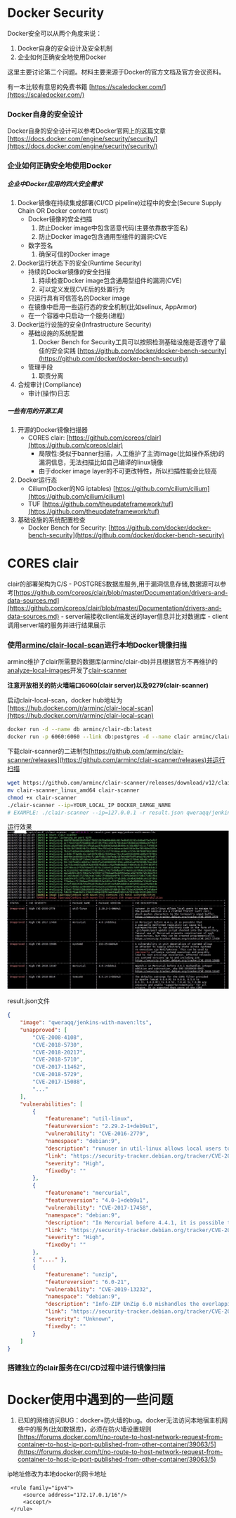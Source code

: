 # Docker Security

Docker安全可以从两个角度来说：
1. Docker自身的安全设计及安全机制
2. 企业如何正确安全地使用Docker

这里主要讨论第二个问题。材料主要来源于Docker的官方文档及官方会议资料。

有一本比较有意思的免费书籍 [https://scaledocker.com/](https://scaledocker.com/)
### Docker自身的安全设计
Docker自身的安全设计可以参考Docker官网上的这篇文章[https://docs.docker.com/engine/security/security/](https://docs.docker.com/engine/security/security/)


### 企业如何正确安全地使用Docker

##### 企业中Docker应用的四大安全需求
1. Docker镜像在持续集成部署(CI/CD pipeline)过程中的安全(Secure Supply Chain OR Docker content trust)
	- Docker镜像的安全扫描
		1. 防止Docker image中包含恶意代码(主要依靠数字签名)
		2. 防止Docker image包含通用型组件的漏洞:CVE
	- 数字签名
		1. 确保可信的Docker image
2. Docker运行状态下的安全(Runtime Security)
	-  持续的Docker镜像的安全扫描
		1. 持续检查Docker image包含通用型组件的漏洞(CVE)
		2. 可以定义发现CVE后的处置行为
	- 只运行具有可信签名的Docker image
	- 在镜像中启用一些运行态的安全机制(比如selinux, AppArmor)
	- 在一个容器中只启动一个服务(进程)
3. Docker运行设施的安全(Infrastructure Security)
	- 基础设施的系统配置
		1. Docker Bench for Security工具可以按照检测基础设施是否遵守了最佳的安全实践
		[https://github.com/docker/docker-bench-security](https://github.com/docker/docker-bench-security)
	- 管理手段
		1. 职责分离
4. 合规审计(Compliance)
	- 审计(操作)日志

##### 一些有用的开源工具
1. 开源的Docker镜像扫描器 
	- CORES clair: [https://github.com/coreos/clair](https://github.com/coreos/clair) 
		+ 局限性:类似于banner扫描，人工维护了主流image(比如操作系统)的漏洞信息，无法扫描比如自己编译的linux镜像
		+ 由于docker image layer的不可更改特性，所以扫描性能会比较高
2. Docker运行态
	- Cilium(Docker的NG iptables) [https://github.com/cilium/cilium](https://github.com/cilium/cilium)
	- TUF [https://github.com/theupdateframework/tuf](https://github.com/theupdateframework/tuf)
3. 基础设施的系统配置检查
	- Docker Bench for Security: [https://github.com/docker/docker-bench-security](https://github.com/docker/docker-bench-security)

# CORES clair
clair的部署架构为C/S
	- POSTGRES数据库服务,用于漏洞信息存储,数据源可以参考[https://github.com/coreos/clair/blob/master/Documentation/drivers-and-data-sources.md](https://github.com/coreos/clair/blob/master/Documentation/drivers-and-data-sources.md)
	- server端接收client端发送的layer信息并比对数据库
	- client调用server端的服务并进行结果展示
	


### 使用[arminc/clair-local-scan](https://github.com/arminc/clair-local-scan)进行本地Docker镜像扫描
arminc维护了clair所需要的数据库(arminc/clair-db)并且根据官方不再维护的[analyze-local-images](https://github.com/coreos/analyze-local-images.git)开发了[clair-scanner](https://github.com/arminc/clair-scanner)

**注意开放相关的防火墙端口6060(clair server)以及9279(clair-scanner)**

启动clair-local-scan，docker hub地址为[https://hub.docker.com/r/arminc/clair-local-scan](https://hub.docker.com/r/arminc/clair-local-scan)
```bash
docker run -d --name db arminc/clair-db:latest
docker run -p 6060:6060 --link db:postgres -d --name clair arminc/clair-local-scan:latest
```

下载clair-scanner的二进制包[https://github.com/arminc/clair-scanner/releases](https://github.com/arminc/clair-scanner/releases)并运行扫描
```bash
wget https://github.com/arminc/clair-scanner/releases/download/v12/clair-scanner_linux_amd64
mv clair-scanner_linux_amd64 clair-scanner
chmod +x clair-scanner
./clair-scanner --ip=YOUR_LOCAL_IP DOCKER_IAMGE_NAME
# EXAMPLE: ./clair-scanner --ip=127.0.0.1 -r result.json qweraqq/jenkins-with-maven:lts
```

运行效果
![clair-scanner扫描结果](./screenshots/clair-screenshots.JPG "clair-scanner扫描结果")

result.json文件
```json
{
    "image": "qweraqq/jenkins-with-maven:lts",
    "unapproved": [
        "CVE-2008-4108",
        "CVE-2018-5730",
        "CVE-2018-20217",
        "CVE-2018-5710",
        "CVE-2017-11462",
        "CVE-2018-5729",
        "CVE-2017-15088",
        "..."
    ],
    "vulnerabilities": [
        {
            "featurename": "util-linux",
            "featureversion": "2.29.2-1+deb9u1",
            "vulnerability": "CVE-2016-2779",
            "namespace": "debian:9",
            "description": "runuser in util-linux allows local users to escape to the parent session via a crafted TIOCSTI ioctl call, which pushes characters to the terminal's input buffer.",
            "link": "https://security-tracker.debian.org/tracker/CVE-2016-2779",
            "severity": "High",
            "fixedby": ""
        },
        {
            "featurename": "mercurial",
            "featureversion": "4.0-1+deb9u1",
            "vulnerability": "CVE-2017-17458",
            "namespace": "debian:9",
            "description": "In Mercurial before 4.4.1, it is possible that a specially malformed repository can cause Git subrepositories to run arbitrary code in the form of a .git/hooks/post-update script checked into the repository. Typical use of Mercurial prevents construction of such repositories, but they can be created programmatically.",
            "link": "https://security-tracker.debian.org/tracker/CVE-2017-17458",
            "severity": "High",
            "fixedby": ""
        },
        { "...." },
        {
            "featurename": "unzip",
            "featureversion": "6.0-21",
            "vulnerability": "CVE-2019-13232",
            "namespace": "debian:9",
            "description": "Info-ZIP UnZip 6.0 mishandles the overlapping of files inside a ZIP container, leading to denial of service (resource consumption), aka a \"better zip bomb\" issue.",
            "link": "https://security-tracker.debian.org/tracker/CVE-2019-13232",
            "severity": "Unknown",
            "fixedby": ""
        }
    ]
}
```


### 搭建独立的clair服务在CI/CD过程中进行镜像扫描

# Docker使用中遇到的一些问题
1. 已知的网络访问BUG：docker+防火墙的bug。docker无法访问本地宿主机网络中的服务(比如数据库)，必须在防火墙设置规则
[https://forums.docker.com/t/no-route-to-host-network-request-from-container-to-host-ip-port-published-from-other-container/39063/5](https://forums.docker.com/t/no-route-to-host-network-request-from-container-to-host-ip-port-published-from-other-container/39063/5)

ip地址修改为本地docker的网卡地址
```
 <rule family="ipv4">
     <source address="172.17.0.1/16"/>
     <accept/>
 </rule>
 ```
